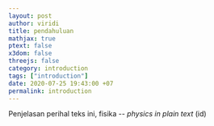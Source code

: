 ```yaml
---
layout: post
author: viridi
title: pendahuluan
mathjax: true
ptext: false
x3dom: false
threejs: false
category: introduction
tags: ["introduction"]
date: 2020-07-25 19:43:00 +07
permalink: introduction
---
```

Penjelasan perihal teks ini, fisika -- <i>physics in plain text</i> (id)

